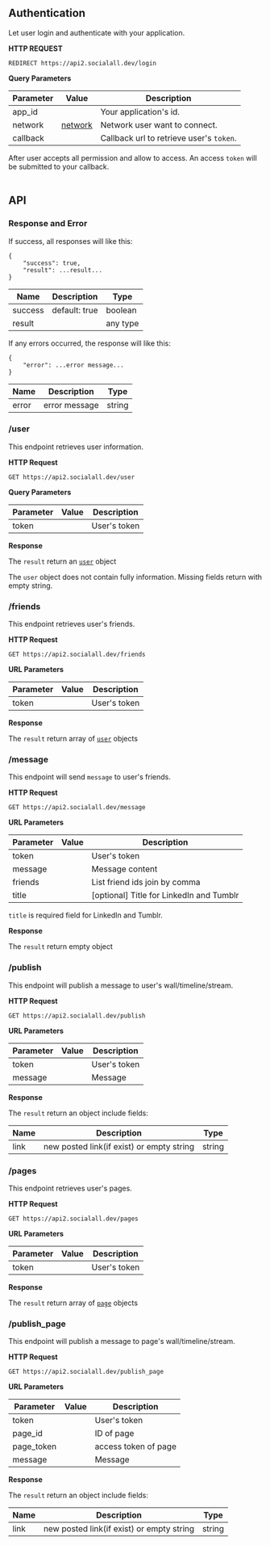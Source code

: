 ## Authentication

Let user login and authenticate with your application.

__HTTP REQUEST__

`REDIRECT https://api2.socialall.dev/login`

__Query Parameters__

Parameter | Value | Description
--------- | ------- | -----------
app_id | | Your application's id.
network | [network](#networks) | Network user want to connect.
callback | | Callback url to retrieve user's `token`.

<aside class="soclall-success"><i class="fa fa-check-circle"></i> After user accepts all permission and allow to access. An access <code>token</code> will be submitted to your callback.</aside>
<br />

## API

### Response and Error
If success, all responses will like this:
```
{
    "success": true,
    "result": ...result... 
}
```

Name | Description | Type
---- | ----------- | ----
success | default: true | boolean
result | | any type

If any errors occurred, the response will like this:
```
{
    "error": ...error message...
}
```

Name | Description | Type
---- | ----------- | ----
error | error message | string

### /user

This endpoint retrieves user information.

__HTTP Request__

`GET https://api2.socialall.dev/user`

__Query Parameters__

Parameter | Value | Description
--------- | ------- | -----------
token |  | User's token

__Response__

The `result` return an [`user`](user-object.md) object

<aside><i class="fa fa-info-circle"></i> The <code>user</code> object does not contain fully information. Missing fields return with empty string.</aside>

### /friends

This endpoint retrieves user's friends.

__HTTP Request__

`GET https://api2.socialall.dev/friends`

__URL Parameters__

Parameter | Value | Description
--------- | ------- | -----------
token |  | User's token

__Response__

The `result` return array of [`user`](user-object.md) objects

### /message

This endpoint will send `message` to user's friends.

__HTTP Request__

`GET https://api2.socialall.dev/message`

__URL Parameters__

Parameter | Value | Description
--------- | ------- | -----------
token | | User's token
message | | Message content
friends | | List friend ids join by comma
title | | [optional] Title for LinkedIn and Tumblr

<aside class="soclall-warning"><i class="fa fa-exclamation-circle"></i> <code>title</code> is required field for LinkedIn and Tumblr.</aside>

__Response__

The `result` return empty object

### /publish

This endpoint will publish a message to user's wall/timeline/stream.

__HTTP Request__

`GET https://api2.socialall.dev/publish`

__URL Parameters__

Parameter | Value | Description
--------- | ------- | -----------
token | | User's token
message | | Message 

__Response__

The `result` return an object include fields:

Name | Description | Type
---- | ----------- | ----
link | new posted link(if exist) or empty string | string

### /pages

This endpoint retrieves user's pages.

__HTTP Request__

`GET https://api2.socialall.dev/pages`

__URL Parameters__

Parameter | Value | Description
--------- | ------- | -----------
token |  | User's token

__Response__

The `result` return array of [`page`](page-object.md) objects

### /publish_page

This endpoint will publish a message to page's wall/timeline/stream.

__HTTP Request__

`GET https://api2.socialall.dev/publish_page`

__URL Parameters__

Parameter | Value | Description
--------- | ------- | -----------
token | | User's token
page_id | | ID of page
page_token | | access token of page
message | | Message 

__Response__

The `result` return an object include fields:

Name | Description | Type
---- | ----------- | ----
link | new posted link(if exist) or empty string | string